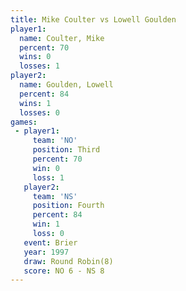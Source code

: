 ```yaml
---
title: Mike Coulter vs Lowell Goulden
player1:               
  name: Coulter, Mike  
  percent: 70          
  wins: 0              
  losses: 1            
player2:               
  name: Goulden, Lowell
  percent: 84          
  wins: 1              
  losses: 0            
games:
 - player1:         
     team: 'NO'     
     position: Third
     percent: 70    
     win: 0         
     loss: 1        
   player2:          
     team: 'NS'      
     position: Fourth
     percent: 84     
     win: 1          
     loss: 0         
   event: Brier        
   year: 1997          
   draw: Round Robin(8)
   score: NO 6 - NS 8  
---
```

